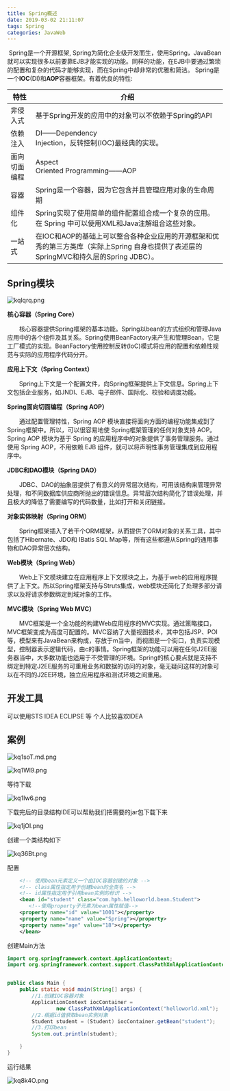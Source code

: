 ```yaml
---
title: Spring概述
date: 2019-03-02 21:11:07
tags: Spring
categories: JavaWeb
---
```


​       Spring是一个开源框架, Spring为简化企业级开发而生，使用Spring，JavaBean就可以实现很多以前要靠EJB才能实现的功能。同样的功能，在EJB中要通过繁琐的配置和复杂的代码才能够实现，而在Spring中却非常的优雅和简洁。   Spring是一个**IOC**(DI)和**AOP**容器框架。有着优良的特性:

| 特性         | 介绍                                                         |
| ------------ | ------------------------------------------------------------ |
| 非侵入式     | 基于Spring开发的应用中的对象可以不依赖于Spring的API          |
| 依赖注入     | DI——Dependency<br/>Injection，反转控制(IOC)最经典的实现。    |
| 面向切面编程 | Aspect<br/>Oriented Programming——AOP                         |
| 容器         | Spring是一个容器，因为它包含并且管理应用对象的生命周期       |
| 组件化       | Spring实现了使用简单的组件配置组合成一个复杂的应用。在 Spring 中可以使用XML和Java注解组合这些对象。 |
| 一站式       | 在IOC和AOP的基础上可以整合各种企业应用的开源框架和优秀的第三方类库（实际上Spring 自身也提供了表述层的SpringMVC和持久层的Spring JDBC）。 |



##    Spring模块

![kqlqrq.png](https://s2.ax1x.com/2019/03/02/kqlqrq.png)

**核心容器（Spring Core）**

　　核心容器提供Spring框架的基本功能。Spring以bean的方式组织和管理Java应用中的各个组件及其关系。Spring使用BeanFactory来产生和管理Bean，它是工厂模式的实现。BeanFactory使用控制反转(IoC)模式将应用的配置和依赖性规范与实际的应用程序代码分开。

**应用上下文（Spring Context）**

　　Spring上下文是一个配置文件，向Spring框架提供上下文信息。Spring上下文包括企业服务，如JNDI、EJB、电子邮件、国际化、校验和调度功能。

**Spring面向切面编程（Spring AOP）**

　　通过配置管理特性，Spring AOP 模块直接将面向方面的编程功能集成到了 Spring框架中。所以，可以很容易地使 Spring框架管理的任何对象支持 AOP。Spring AOP 模块为基于 Spring 的应用程序中的对象提供了事务管理服务。通过使用 Spring AOP，不用依赖 EJB 组件，就可以将声明性事务管理集成到应用程序中。

**JDBC和DAO模块（Spring DAO）**

　　JDBC、DAO的抽象层提供了有意义的异常层次结构，可用该结构来管理异常处理，和不同数据库供应商所抛出的错误信息。异常层次结构简化了错误处理，并且极大的降低了需要编写的代码数量，比如打开和关闭链接。

**对象实体映射（Spring ORM）**

　　Spring框架插入了若干个ORM框架，从而提供了ORM对象的关系工具，其中包括了Hibernate、JDO和 IBatis SQL Map等，所有这些都遵从Spring的通用事物和DAO异常层次结构。

**Web模块（Spring Web）**

　　Web上下文模块建立在应用程序上下文模块之上，为基于web的应用程序提供了上下文。所以Spring框架支持与Struts集成，web模块还简化了处理多部分请求以及将请求参数绑定到域对象的工作。

**MVC模块（Spring Web MVC）**

　　MVC框架是一个全功能的构建Web应用程序的MVC实现。通过策略接口，MVC框架变成为高度可配置的。MVC容纳了大量视图技术，其中包括JSP、POI等，模型来有JavaBean来构成，存放于m当中，而视图是一个街口，负责实现模型，控制器表示逻辑代码，由c的事情。Spring框架的功能可以用在任何J2EE服务器当中，大多数功能也适用于不受管理的环境。Spring的核心要点就是支持不绑定到特定J2EE服务的可重用业务和数据的访问的对象，毫无疑问这样的对象可以在不同的J2EE环境，独立应用程序和测试环境之间重用。

## 开发工具

可以使用STS  IDEA ECLIPSE 等 个人比较喜欢IDEA 

## 案例

![kq1soT.md.png](https://s2.ax1x.com/2019/03/02/kq1soT.md.png)

![kq1Wl9.png](https://s2.ax1x.com/2019/03/02/kq1Wl9.png)

等待下载

![kq1Iw6.png](https://s2.ax1x.com/2019/03/02/kq1Iw6.png)

下载完后的目录结构IDE可以帮助我们把需要的jar包下载下来

![kq1jOI.png](https://s2.ax1x.com/2019/03/02/kq1jOI.png)

创建一个类结构如下

![kq36Bt.png](https://s2.ax1x.com/2019/03/02/kq36Bt.png)



配置

```xml
    <!-- 使用bean元素定义一个由IOC容器创建的对象 -->
    <!-- class属性指定用于创建bean的全类名 -->
    <!-- id属性指定用于引用bean实例的标识 -->
    <bean id="student" class="com.hph.helloworld.bean.Student">
       <!--使用property子元素为bean属性赋值-->
    <property name="id" value="1001"></property>
    <property name="name" value="Spring"></property>
    <property name="age" value="18"></property>
    </bean>
```

创建Main方法

```java
import org.springframework.context.ApplicationContext;
import org.springframework.context.support.ClassPathXmlApplicationContext;


public class Main {
    public static void main(String[] args) {
        //1.创建IOC容器对象
        ApplicationContext iocContainer =
                new ClassPathXmlApplicationContext("helloworld.xml");
		//2.根据id值获取bean实例对象
        Student student = (Student) iocContainer.getBean("student");
		//3.打印bean
        System.out.println(student);

    }
}
```

运行结果

![kq8k4O.png](https://s2.ax1x.com/2019/03/02/kq8k4O.png)



